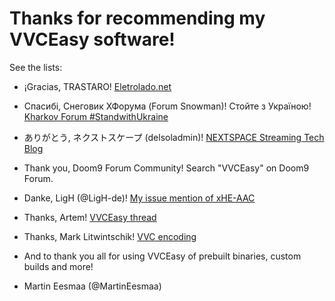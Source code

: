 # Thanks for recommending my VVCEasy software!

See the lists:

-  ¡Gracias, TRASTARO! [Eletrolado.net](https://www.elotrolado.net/hilo_fraunhofer-versatile-video-coding-h266-el-rival-para-av1_2386654#p1752441408)

-  Спасибі, Снеговик ХФорума (Forum Snowman)! Стойте з Україною! [Kharkov Forum #StandwithUkraine](https://www.kharkovforum.com/showthread.php?p=70577507#post70577507)

-  ありがとう, ネクストスケープ (delsoladmin)! [NEXTSPACE Streaming Tech Blog](https://media-streaming.nextscape.net/blog/1153/)

-  Thank you, Doom9 Forum Community! Search "VVCEasy" on Doom9 Forum.
                                                             
-  Danke, LigH (@LigH-de)! [My issue mention of xHE-AAC](https://forum.doom9.org/showthread.php?p=1970068&highlight=Martin+Eesmaa#post1970068)

-  Thanks, Artem! [VVCEasy thread](https://forum.doom9.org/showthread.php?p=1974413#post1974413)

-  Thanks, Mark Litwintschik! [VVC encoding](https://tech.marksblogg.com/vvc-encoding.html)

- And to thank you all for using VVCEasy of prebuilt binaries, custom builds and more!

-  Martin Eesmaa (@MartinEesmaa)
